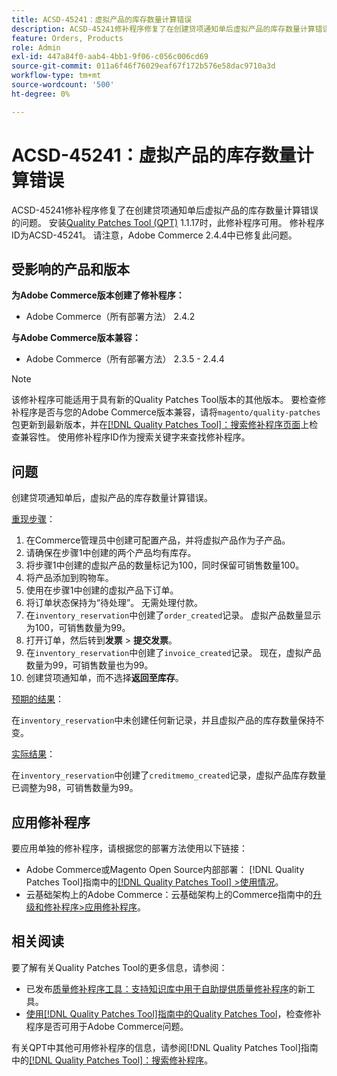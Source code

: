 ```yaml
---
title: ACSD-45241：虚拟产品的库存数量计算错误
description: ACSD-45241修补程序修复了在创建贷项通知单后虚拟产品的库存数量计算错误的问题。 安装[Quality Patches Tool (QPT)](https://experienceleague.adobe.com/en/docs/commerce-operations/tools/quality-patches-tool/quality-patches-tool-to-self-serve-quality-patches) 1.1.17后，即可使用此修补程序。 修补程序ID为ACSD-45241。 请注意，Adobe Commerce 2.4.4中已修复此问题。
feature: Orders, Products
role: Admin
exl-id: 447a84f0-aab4-4bb1-9f06-c056c006cd69
source-git-commit: 011a6f46f76029eaf67f172b576e58dac9710a3d
workflow-type: tm+mt
source-wordcount: '500'
ht-degree: 0%

---
```


# ACSD-45241：虚拟产品的库存数量计算错误

ACSD-45241修补程序修复了在创建贷项通知单后虚拟产品的库存数量计算错误的问题。 安装[Quality Patches Tool (QPT)](https://experienceleague.adobe.com/en/docs/commerce-operations/tools/quality-patches-tool/quality-patches-tool-to-self-serve-quality-patches) 1.1.17时，此修补程序可用。 修补程序ID为ACSD-45241。 请注意，Adobe Commerce 2.4.4中已修复此问题。

## 受影响的产品和版本

**为Adobe Commerce版本创建了修补程序：**

* Adobe Commerce（所有部署方法） 2.4.2

**与Adobe Commerce版本兼容：**

* Adobe Commerce（所有部署方法） 2.3.5 - 2.4.4

>[!NOTE]
>
>该修补程序可能适用于具有新的Quality Patches Tool版本的其他版本。 要检查修补程序是否与您的Adobe Commerce版本兼容，请将`magento/quality-patches`包更新到最新版本，并在[[!DNL Quality Patches Tool]：搜索修补程序页面](https://experienceleague.adobe.com/en/docs/commerce-operations/tools/quality-patches-tool/quality-patches-tool-to-self-serve-quality-patches)上检查兼容性。 使用修补程序ID作为搜索关键字来查找修补程序。

## 问题

创建贷项通知单后，虚拟产品的库存数量计算错误。

<u>重现步骤</u>：

1. 在Commerce管理员中创建可配置产品，并将虚拟产品作为子产品。
1. 请确保在步骤1中创建的两个产品均有库存。
1. 将步骤1中创建的虚拟产品的数量标记为100，同时保留可销售数量100。
1. 将产品添加到购物车。
1. 使用在步骤1中创建的虚拟产品下订单。
1. 将订单状态保持为“待处理”。 无需处理付款。
1. 在`inventory_reservation`中创建了`order_created`记录。 虚拟产品数量显示为100，可销售数量为99。
1. 打开订单，然后转到&#x200B;**发票** > **提交发票**。
1. 在`inventory_reservation`中创建了`invoice_created`记录。 现在，虚拟产品数量为99，可销售数量也为99。
1. 创建贷项通知单，而不选择&#x200B;**返回至库存**。

<u>预期的结果</u>：

在`inventory_reservation`中未创建任何新记录，并且虚拟产品的库存数量保持不变。

<u>实际结果</u>：

在`inventory_reservation`中创建了`creditmemo_created`记录，虚拟产品库存数量已调整为98，可销售数量为99。

## 应用修补程序

要应用单独的修补程序，请根据您的部署方法使用以下链接：

* Adobe Commerce或Magento Open Source内部部署： [!DNL Quality Patches Tool]指南中的[[!DNL Quality Patches Tool] >使用情况](/help/tools/quality-patches-tool/usage.md)。
* 云基础架构上的Adobe Commerce：云基础架构上的Commerce指南中的[升级和修补程序>应用修补程序](https://experienceleague.adobe.com/docs/commerce-cloud-service/user-guide/develop/upgrade/apply-patches.html)。

## 相关阅读

要了解有关Quality Patches Tool的更多信息，请参阅：

* 已发布[质量修补程序工具：支持知识库中用于自助提供质量修补程序](https://experienceleague.adobe.com/en/docs/commerce-operations/tools/quality-patches-tool/quality-patches-tool-to-self-serve-quality-patches)的新工具。
* [使用[!DNL Quality Patches Tool]指南中的Quality Patches Tool](/help/tools/quality-patches-tool/patches-available-in-qpt/check-patch-for-magento-issue-with-magento-quality-patches.md)，检查修补程序是否可用于Adobe Commerce问题。

有关QPT中其他可用修补程序的信息，请参阅[!DNL Quality Patches Tool]指南中的[[!DNL Quality Patches Tool]：搜索修补程序](https://experienceleague.adobe.com/tools/commerce-quality-patches/index.html)。
